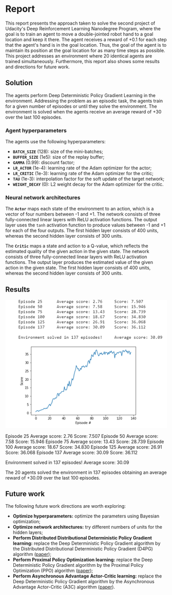 # Report

This report presents the approach taken to solve the second project of Udacity's Deep Reinforcement Learning Nanodegree Program, where the goal is to train an agent to move a double-jointed robot hand to a goal location and keep it there. The agent receives a reward of +0.1 for each step that the agent's hand is in the goal location. Thus, the goal of the agent is to maintain its position at the goal location for as many time steps as possible. This project addresses an environment where 20 identical agents are trained simultaneously. Furthermore, this report also shows some results and directions for future work.

## Solution

The agents perform Deep Deterministic Policy Gradient Learning in the environment. Addressing the problem as an episodic task, the agents train for a given number of episodes or until they solve the environment. The environment is solved when the agents receive an average reward of +30 over the last 100 episodes.

### Agent hyperparameters

The agents use the following hyperparameters:
- **`BATCH_SIZE`** (128): size of the mini-batches;
- **`BUFFER_SIZE`** (1e5): size of the replay buffer;
- **`GAMMA`** (0.99): discount factor;
- **`LR_ACTOR`** (1e-4): learning rate of the Adam optimizer for the actor;
- **`LR_CRITIC`** (1e-3): learning rate of the Adam optimizer for the critic;
- **`TAU`** (1e-3): interpolation factor for the soft update of the target network;
- **`WEIGHT_DECAY`** (0): L2 weight decay for the Adam optimizer for the critic.

### Neural network architectures

The **`Actor`** maps each state of the environment to an action, which is a vector of four numbers between -1 and +1. The network consists of three fully-connected linear layers with ReLU activation functions. The output layer uses the `tanh` activation function to produce values between -1 and +1 for each of the four outputs. The first hidden layer consists of 400 units, whereas the second hidden layer consists of 300 units.

The **`Critic`** maps a state and action to a Q-value, which reflects the estimated quality of the given action in the given state. The network consists of three fully-connected linear layers with ReLU activation functions. The output layer produces the estimated value of the given action in the given state. The first hidden layer consists of 400 units, whereas the second hidden layer consists of 300 units.

## Results

![Score plot](plot.png)

Episode 25	Average score: 2.76	Score: 7.507
Episode 50	Average score: 7.58	Score: 15.946
Episode 75	Average score: 13.43	Score: 28.739
Episode 100	Average score: 18.67	Score: 34.830
Episode 125	Average score: 26.91	Score: 36.068
Episode 137	Average score: 30.09	Score: 36.112

Environment solved in 137 episodes!	Average score: 30.09


The 20 agents solved the environment in 137 episodes obtaining an average reward of +30.09 over the last 100 episodes.

## Future work

The following future work directions are worth exploring:
* **Optimize hyperparameters:** optimize the parameters using Bayesian optimization;
* **Optimize network architectures:** try different numbers of units for the hidden layers;
* **Perform Distributed Distributional Deterministic Policy Gradient learning:** replace the Deep Deterministic Policy Gradient algorithm by the Distributed Distributional Deterministic Policy Gradient (D4PG) algorithm ([paper](https://openreview.net/pdf?id=SyZipzbCb));
* **Perform Proximal Policy Optimization learning:** replace the Deep Deterministic Policy Gradient algorithm by the Proximal Policy Optimization (PPO) algorithm ([paper](https://arxiv.org/pdf/1707.06347.pdf));
* **Perform Asynchronous Advantage Actor-Critic learning:** replace the Deep Deterministic Policy Gradient algorithm by the Asynchronous Advantage Actor-Critic (A3C) algorithm ([paper](https://arxiv.org/pdf/1602.01783.pdf)).